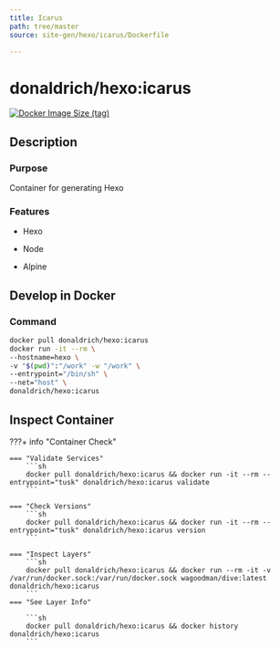 ```yaml
---
title: Icarus
path: tree/master
source: site-gen/hexo/icarus/Dockerfile

---
```


# donaldrich/hexo:icarus

[![Docker Image Size (tag)](https://img.shields.io/docker/image-size/donaldrich/hexo/icarus?color=blue&label=size&logo=docker&style=flat-square)](https://hub.docker.com/r/donaldrich/hexo/icarus)

## Description

### Purpose

Container for generating Hexo

### Features

- Hexo

- Node

- Alpine

## Develop in Docker

### Command

```sh
docker pull donaldrich/hexo:icarus
docker run -it --rm \
--hostname=hexo \
-v "$(pwd)":"/work" -w "/work" \
--entrypoint="/bin/sh" \
--net="host" \
donaldrich/hexo:icarus
```

## Inspect Container

???+ info "Container Check"

    === "Validate Services"
        ```sh
        docker pull donaldrich/hexo:icarus && docker run -it --rm --entrypoint="tusk" donaldrich/hexo:icarus validate
        ```

    === "Check Versions"
        ```sh
        docker pull donaldrich/hexo:icarus && docker run -it --rm --entrypoint="tusk" donaldrich/hexo:icarus version
        ```

    === "Inspect Layers"
        ```sh
        docker pull donaldrich/hexo:icarus && docker run --rm -it -v /var/run/docker.sock:/var/run/docker.sock wagoodman/dive:latest donaldrich/hexo:icarus
        ```
    === "See Layer Info"

        ```sh
        docker pull donaldrich/hexo:icarus && docker history donaldrich/hexo:icarus
        ```
